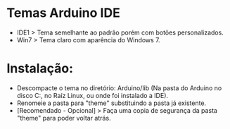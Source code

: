 # Temas Arduino IDE


- IDE1 > Tema semelhante ao padrão porém com botões personalizados.
- Win7 > Tema claro com aparência do Windows 7.

# Instalação:

- Descompacte o tema no diretório: Arduino/lib (Na pasta do Arduino no disco C:, no Raíz Linux, ou onde foi instalado a IDE).
- Renomeie a pasta para "theme" substituindo a pasta já existente.
- [Recomendado - Opcional] > Faça uma copia de segurança da pasta "theme" para poder voltar atrás.
